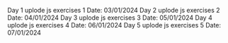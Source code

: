 Day 1 uplode js exercises 1 Date: 03/01/2024
Day 2 uplode js exercises 2 Date: 04/01/2024
Day 3 uplode js exercises 3 Date: 05/01/2024
Day 4 uplode js exercises 4 Date: 06/01/2024
Day 5 uplode js exercises 5 Date: 07/01/2024

